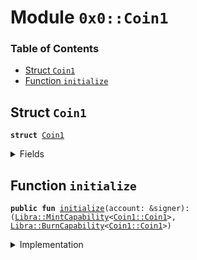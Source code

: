 
<a name="0x0_Coin1"></a>

# Module `0x0::Coin1`

### Table of Contents

-  [Struct `Coin1`](#0x0_Coin1_Coin1)
-  [Function `initialize`](#0x0_Coin1_initialize)



<a name="0x0_Coin1_Coin1"></a>

## Struct `Coin1`



<pre><code><b>struct</b> <a href="#0x0_Coin1">Coin1</a>
</code></pre>



<details>
<summary>Fields</summary>


<dl>
<dt>

<code>dummy_field: bool</code>
</dt>
<dd>

</dd>
</dl>


</details>

<a name="0x0_Coin1_initialize"></a>

## Function `initialize`



<pre><code><b>public</b> <b>fun</b> <a href="#0x0_Coin1_initialize">initialize</a>(account: &signer): (<a href="Libra.md#0x0_Libra_MintCapability">Libra::MintCapability</a>&lt;<a href="#0x0_Coin1_Coin1">Coin1::Coin1</a>&gt;, <a href="Libra.md#0x0_Libra_BurnCapability">Libra::BurnCapability</a>&lt;<a href="#0x0_Coin1_Coin1">Coin1::Coin1</a>&gt;)
</code></pre>



<details>
<summary>Implementation</summary>


<pre><code><b>public</b> <b>fun</b> <a href="#0x0_Coin1_initialize">initialize</a>(account: &signer): (<a href="Libra.md#0x0_Libra_MintCapability">Libra::MintCapability</a>&lt;<a href="#0x0_Coin1">Coin1</a>&gt;, <a href="Libra.md#0x0_Libra_BurnCapability">Libra::BurnCapability</a>&lt;<a href="#0x0_Coin1">Coin1</a>&gt;) {
    <a href="Association.md#0x0_Association_assert_is_association">Association::assert_is_association</a>(account);
    // Register the <a href="#0x0_Coin1">Coin1</a> currency.
    <a href="Libra.md#0x0_Libra_register_currency">Libra::register_currency</a>&lt;<a href="#0x0_Coin1">Coin1</a>&gt;(
        account,
        <a href="FixedPoint32.md#0x0_FixedPoint32_create_from_rational">FixedPoint32::create_from_rational</a>(1, 2), // exchange rate <b>to</b> <a href="LBR.md#0x0_LBR">LBR</a>
        <b>false</b>,   // is_synthetic
        1000000, // scaling_factor = 10^6
        100,     // fractional_part = 10^2
        b"<a href="#0x0_Coin1">Coin1</a>",
    )
}
</code></pre>



</details>
